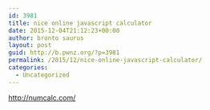 ```yaml
---
id: 3981
title: nice online javascript calculator
date: 2015-12-04T21:12:23+00:00
author: bronto saurus
layout: post
guid: http://b.pwnz.org/?p=3981
permalink: /2015/12/nice-online-javascript-calculator/
categories:
  - Uncategorized
---
```

<http://numcalc.com/>